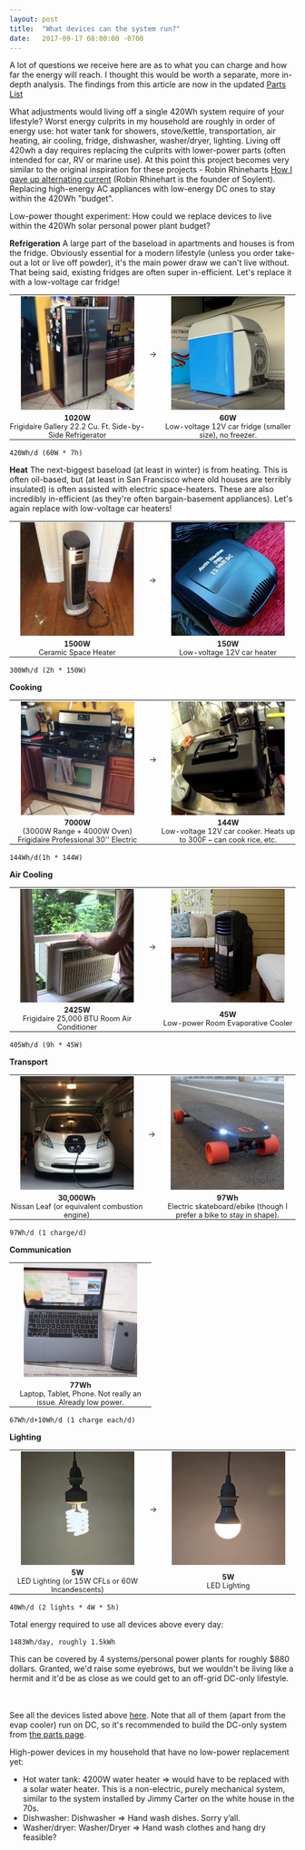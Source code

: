 ```yaml
---
layout: post
title:  "What devices can the system run?"
date:   2017-09-17 08:00:00 -0700
---
```



A lot of questions we receive here are as to what you can charge and how far the energy will reach. I thought this would be worth a separate, more in-depth analysis. The findings from this article are now in the updated <a onclick="ga('send', 'event', 'AffLink', 'clicked', 'Same Page');" href="/parts.html" target="_blank">Parts List</a>

What adjustments would living off a single 420Wh system require of your lifestyle?
Worst energy culprits in my household are roughly in order of energy use: hot water tank for showers, stove/kettle, transportation, air heating, air cooling, fridge, dishwasher, washer/dryer, lighting. Living off 420wh a day requires replacing the culprits with lower-power parts (often intended for car, RV or marine use). At this point this project becomes very similar to the original inspiration for these projects - Robin Rhineharts <a href="https://arstechnica.com/gadgets/2015/08/op-ed-how-i-gave-up-alternating-current/" target="_blank">How I gave up alternating current</a> (Robin Rhinehart is the founder of Soylent). Replacing high-energy AC appliances with low-energy DC ones to stay within the 420Wh "budget".


Low-power thought experiment: How could we replace devices to live within the 420Wh solar personal power plant budget?


<b>Refrigeration</b>
A large part of the baseload in apartments and houses is from the fridge. Obviously essential for a modern lifestyle (unless you order take-out a lot or live off powder), it's the main power draw we can't live without. That being said, existing fridges are often super in-efficient. Let's replace it with a low-voltage car fridge!
<div style="margin: 0px auto !important; padding: 0px; width: 100% !important">
	<table style="text-align: center; width: 100% !important">
		<tr>
			<td><img src="/img/devices/fridgebefore.jpg" style="max-height: 200px; margin: 0 auto; "></td>
			<td>&rarr;</td>
			<td><img src="/img/devices/fridgeafter.jpg" style="max-height: 200px; margin: 0 auto;"></td>
		</tr>
		<tr style="padding: 0px; margin: 0px">
			<td style="width: 250px; padding: 0px; margin: 0px; font-size: .8rem"><b>1020W</b><br> Frigidaire Gallery 22.2 Cu. Ft. Side-by-Side Refrigerator</td>
			<td></td>
			<td style="width: 250px; padding: 0px; margin: 0px; font-size: .8rem"><b>60W</b><br> Low-voltage 12V car fridge (smaller size), no freezer.</td>
		</tr>
	</table>
</div>

	420Wh/d (60W * 7h)

<b>Heat</b>
The next-biggest baseload (at least in winter) is from heating. This is often oil-based, but (at least in San Francisco where old houses are terribly insulated) is often assisted with electric space-heaters. These are also incredibly in-efficient (as they're often bargain-basement appliances). Let's again replace with low-voltage car heaters!

<table style="text-align: center; margin: 0 auto; padding: 0px; width: 100%">
	<tr>
		<td><img src="/img/devices/heatbefore.jpg" style="max-height: 200px"></td>
		<td>&rarr;</td>
		<td><img src="/img/devices/heatafter.jpg" style="max-height: 200px"></td>
	</tr>
	<tr style="padding: 0px; margin: 0px">
		<td style="width: 250px; padding: 0px; margin: 0px; font-size: .8rem"><b>1500W</b><br>Ceramic Space Heater</td>
		<td></td>
		<td style="width: 250px; padding: 0px; margin: 0px; font-size: .8rem"><b>150W</b><br> Low-voltage 12V car heater</td>
	</tr>
</table>

	300Wh/d (2h * 150W)


<b>Cooking</b>

<table style="text-align: center; margin: 0 auto; padding: 0px; width: 100%">
	<tr>
		<td><img src="/img/devices/cookbefore.jpg" style="max-height: 200px"></td>
		<td>&rarr;</td>
		<td><img src="/img/devices/cookafter.jpg" style="max-height: 200px"></td>
	</tr>
	<tr style="padding: 0px; margin: 0px">
		<td style="width: 250px; padding: 0px; margin: 0px; font-size: .8rem"><b>7000W</b><br>(3000W Range + 4000W Oven) Frigidaire Professional 30'' Electric</td>
		<td></td>
		<td style="width: 250px; padding: 0px; margin: 0px; font-size: .8rem"><b>144W</b><br> Low-voltage 12V car cooker. Heats up to 300F – can cook rice, etc.</td>
	</tr>
</table>

	144Wh/d(1h * 144W)



<b>Air Cooling</b>
<table style="text-align: center; margin: 0 auto; padding: 0px; width: 100%">
	<tr>
		<td><img src="/img/devices/coolbefore.jpg" style="max-height: 200px"></td>
		<td>&rarr;</td>
		<td><img src="/img/devices/coolafter.jpg" style="max-height: 200px"></td>
	</tr>
	<tr style="padding: 0px; margin: 0px">
		<td style="width: 250px; padding: 0px; margin: 0px; font-size: .8rem"><b>2425W</b><br>Frigidaire 25,000 BTU Room Air Conditioner</td>
		<td></td>
		<td style="width: 250px; padding: 0px; margin: 0px; font-size: .8rem"><b>45W</b><br> Low-power Room Evaporative Cooler</td>
	</tr>
</table>

	405Wh/d (9h * 45W)

<b>Transport</b> 

<table style="text-align: center; margin: 0 auto; padding: 0px; width: 100%">
	<tr>
		<td><img src="/img/devices/transportbefore.jpg" style="max-height: 200px"></td>
		<td>&rarr;</td>
		<td><img src="/img/devices/transportafter.jpg" style="max-height: 200px"></td>
	</tr>
	<tr style="padding: 0px; margin: 0px">
		<td style="width: 250px; padding: 0px; margin: 0px; font-size: .8rem"><b>30,000Wh</b><br> Nissan Leaf (or equivalent combustion engine)</td>
		<td></td>
		<td style="width: 250px; padding: 0px; margin: 0px; font-size: .8rem"><b>97Wh</b><br> Electric skateboard/ebike (though I prefer a bike to stay in shape).</td>
	</tr>
</table>

	97Wh/d (1 charge/d)

<b>Communication</b>

<table style="text-align: center; margin: 0 auto; padding: 0px; width: 100%">
	<tr>
		<td><img src="/img/devices/macbookafter.jpg" style="max-height: 200px"></td>
	</tr>
	<tr style="padding: 0px; margin: 0px">
		<td style="width: 250px; padding: 0px; margin: 0px; font-size: .8rem"><b>77Wh</b><br>Laptop, Tablet, Phone. Not really an issue. Already low power.</td>
	</tr>
</table>

	67Wh/d+10Wh/d (1 charge each/d)	

<b>Lighting</b>

<table style="text-align: center; margin: 0 auto; padding: 0px; width: 100%">
	<tr>
		<td><img src="/img/devices/lightbefore.jpg" style="max-height: 200px"></td>
		<td>&rarr;</td>
		<td><img src="/img/devices/lightafter.jpg" style="max-height: 200px"></td>
	</tr>
	<tr style="padding: 0px; margin: 0px">
		<td style="width: 250px; padding: 0px; margin: 0px; font-size: .8rem"><b>5W</b><br> LED Lighting (or 15W CFLs or 60W Incandescents)</td>
		<td></td>
		<td style="width: 250px; padding: 0px; margin: 0px; font-size: .8rem"><b>5W</b><br> LED Lighting</td>
	</tr>
</table>

	40Wh/d (2 lights * 4W * 5h)



Total energy required to use all devices above every day:

	1483Wh/day, roughly 1.5kWh

This can be covered by 4 systems/personal power plants for roughly $880 dollars. Granted, we'd raise some eyebrows, but we wouldn't be living like a hermit and it'd be as close as we could get to an off-grid DC-only lifestyle.

<br><br>See all the devices listed above <a onclick="ga('send', 'event', 'AffLink', 'clicked', 'Same Page');" href="/parts.html">here</a>. Note that all of them (apart from the evap cooler) run on DC, so it's recommended to build the DC-only system from <a onclick="ga('send', 'event', 'AffLink', 'clicked', 'Same Page');" href="/parts.html">the parts page</a>.

High-power devices in my household that have no low-power replacement yet:
* Hot water tank: 4200W water heater => would have to be replaced with a solar water heater. This is a non-electric, purely mechanical system, similar to the system installed by Jimmy Carter on the white house in the 70s.
* Dishwasher: Dishwasher => Hand wash dishes. Sorry y’all. 
* Washer/dryer: Washer/Dryer => Hand wash clothes and hang dry feasible? 
